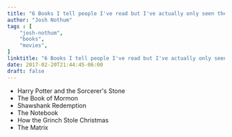 ```yaml
---
title: "6 Books I tell people I've read but I've actually only seen the movie"
author: "Josh Nothum"
tags : [
    "josh-nothum",
    "books",
    "movies",
]
linktitle: "6 Books I tell people I've read but I've actually only seen the movie"
date: 2017-02-20T21:44:45-06:00
draft: false
---
```


* Harry Potter and the Sorcerer's Stone
* The Book of Mormon
* Shawshank Redemption
* The Notebook
* How the Grinch Stole Christmas
* The Matrix